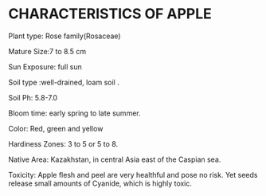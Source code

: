 # CHARACTERISTICS OF APPLE

Plant type: Rose family(Rosaceae)

Mature Size:7 to 8.5 cm 

Sun Exposure: full sun

Soil type :well-drained, loam soil .

Soil Ph:  5.8-7.0

Bloom time: early spring to late summer.

Color: Red, green and yellow

Hardiness Zones: 3 to 5 or 5 to 8.

Native Area: Kazakhstan, in central Asia east of the Caspian sea.

Toxicity: Apple flesh and peel are very healthful and pose no risk. Yet seeds release small amounts of Cyanide, which is highly toxic.